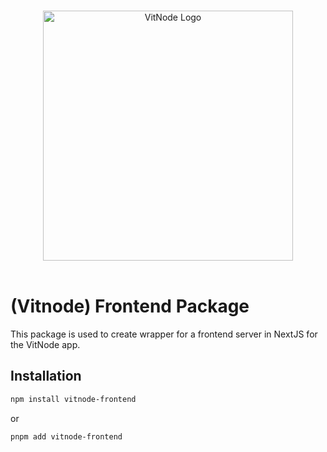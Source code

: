 <p align="center">
  <br>
  <a href="https://vitnode.com/" target="_blank">
    <picture>
      <source media="(prefers-color-scheme: dark)" srcset="https://raw.githubusercontent.com/VitNode/vitnode/canary/assets/vitnode_logo_dark.svg">
      <source media="(prefers-color-scheme: light)" srcset="https://raw.githubusercontent.com/VitNode/vitnode/canary/assets/vitnode_logo_light.svg">
      <img alt="VitNode Logo" src="https://raw.githubusercontent.com/VitNode/vitnode/canary/assets/vitnode_logo_light.svg" width="400">
    </picture>
  </a>
  <br>
  <br>
</p>

# (Vitnode) Frontend Package

This package is used to create wrapper for a frontend server in NextJS for the VitNode app.

## Installation

```bash
npm install vitnode-frontend
```

or

```bash
pnpm add vitnode-frontend
```

